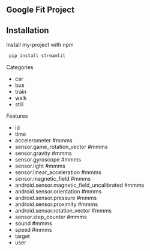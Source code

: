 ## Google Fit Project

## Installation 

Install my-project with npm

```bash 
 pip install streamlit
```


Categories

- car
- bus
- train
- walk
- still

Features

- id
- time
- accelerometer #mmms
- sensor.game_rotation_vector #mmms
- sensor.gravity #mmms
- sensor.gyroscope #mmms
- sensor.light #mmms
- sensor.linear_acceleration #mmms
- sensor.magnetic_field #mmms
- android.sensor.magnetic_field_uncalibrated #mmms
- android.sensor.orientation #mmms
- android.sensor.pressure #mmms
- android.sensor.proximity #mmms
- android.sensor.rotation_vector #mmms
- sensor.step_counter #mmms
- sound #mmms
- speed #mmms
- target
- user
